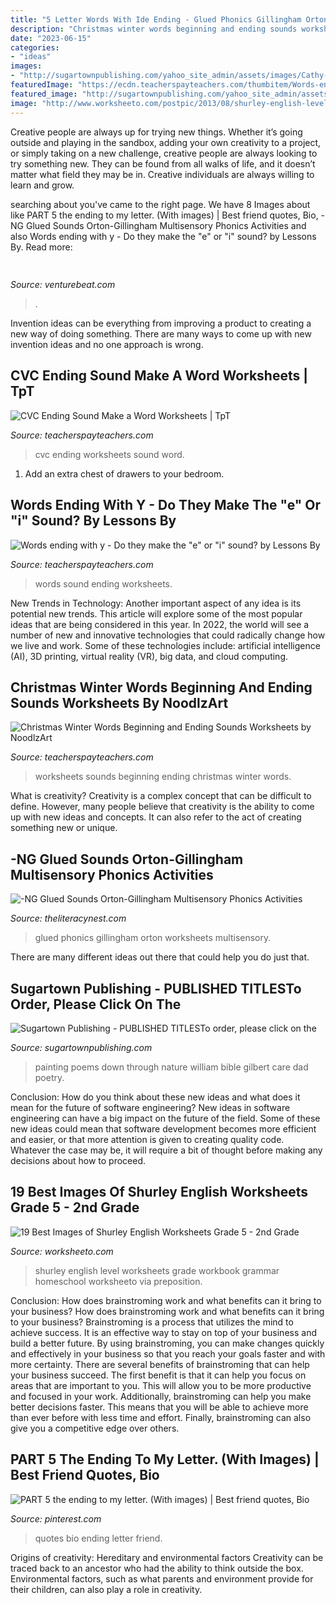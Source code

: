 ```yaml
---
title: "5 Letter Words With Ide Ending - Glued Phonics Gillingham Orton Worksheets Multisensory"
description: "Christmas winter words beginning and ending sounds worksheets by noodlzart"
date: "2023-06-15"
categories:
- "ideas"
images:
- "http://sugartownpublishing.com/yahoo_site_admin/assets/images/Cathy-Dana-cover_sm.89183628_std.jpg"
featuredImage: "https://ecdn.teacherspayteachers.com/thumbitem/Words-ending-with-y-Do-they-make-the-e-or-i-sound-1819538-1501688972/original-1819538-4.jpg"
featured_image: "http://sugartownpublishing.com/yahoo_site_admin/assets/images/Cathy-Dana-cover_sm.89183628_std.jpg"
image: "http://www.worksheeto.com/postpic/2013/08/shurley-english-level-5_68660.jpg"
---
```



Creative people are always up for trying new things. Whether it’s going outside and playing in the sandbox, adding your own creativity to a project, or simply taking on a new challenge, creative people are always looking to try something new. They can be found from all walks of life, and it doesn’t matter what field they may be in. Creative individuals are always willing to learn and grow.

	

		
searching about  you've came to the right page. We have 8 Images about  like PART 5 the ending to my letter. (With images) | Best friend quotes, Bio, -NG Glued Sounds Orton-Gillingham Multisensory Phonics Activities and also Words ending with y - Do they make the &quot;e&quot; or &quot;i&quot; sound? by Lessons By. Read more:
		
    
## 

<img loading=lazy src="https://venturebeat.com/wp-content/uploads/2020/01/nvidia-G-SYNC_360Hz.jpg" onerror="this.onerror=null;this.src='https://tse2.mm.bing.net/th?id=OIP.RusOj6i-a9s8TFQtCEHV7QHaDr&amp;pid=15.1';" alt="">

_Source: venturebeat.com_

>. 

	

Invention ideas can be everything from improving a product to creating a new way of doing something. There are many ways to come up with new invention ideas and no one approach is wrong.

    
## CVC Ending Sound Make A Word Worksheets | TpT

<img loading=lazy src="https://ecdn.teacherspayteachers.com/thumbitem/CVC-Ending-Sound-Make-a-Word-Worksheets-1236434-1499810048/original-1236434-2.jpg" onerror="this.onerror=null;this.src='https://tse2.mm.bing.net/th?id=OIP.tTH0hWcZdElrDNzqHMu4RQAAAA&amp;pid=15.1';" alt="CVC Ending Sound Make a Word Worksheets | TpT">

_Source: teacherspayteachers.com_

>cvc ending worksheets sound word. 

	

1. Add an extra chest of drawers to your bedroom.

    
## Words Ending With Y - Do They Make The &quot;e&quot; Or &quot;i&quot; Sound? By Lessons By

<img loading=lazy src="https://ecdn.teacherspayteachers.com/thumbitem/Words-ending-with-y-Do-they-make-the-e-or-i-sound-1819538-1501688972/original-1819538-4.jpg" onerror="this.onerror=null;this.src='https://tse2.mm.bing.net/th?id=OIP.a8q-CyD9f13fQi2fZAq4OAAAAA&amp;pid=15.1';" alt="Words ending with y - Do they make the &quot;e&quot; or &quot;i&quot; sound? by Lessons By">

_Source: teacherspayteachers.com_

>words sound ending worksheets. 

	

New Trends in Technology: Another important aspect of any idea is its potential new trends. This article will explore some of the most popular ideas that are being considered in this year.
In 2022, the world will see a number of new and innovative technologies that could radically change how we live and work. Some of these technologies include: artificial intelligence (AI), 3D printing, virtual reality (VR), big data, and cloud computing.

    
## Christmas Winter Words Beginning And Ending Sounds Worksheets By NoodlzArt

<img loading=lazy src="https://ecdn.teacherspayteachers.com/thumbitem/Christmas-Winter-Words-Beginning-and-Ending-Sounds-Worksheets-4234085-1543770705/original-4234085-1.jpg" onerror="this.onerror=null;this.src='https://tse2.mm.bing.net/th?id=OIP.T-wxYlyZRhHqApUN9ioP_wAAAA&amp;pid=15.1';" alt="Christmas Winter Words Beginning and Ending Sounds Worksheets by NoodlzArt">

_Source: teacherspayteachers.com_

>worksheets sounds beginning ending christmas winter words. 

	

What is creativity?
Creativity is a complex concept that can be difficult to define. However, many people believe that creativity is the ability to come up with new ideas and concepts. It can also refer to the act of creating something new or unique.

    
## -NG Glued Sounds Orton-Gillingham Multisensory Phonics Activities

<img loading=lazy src="https://www.theliteracynest.com/wordlistbuilder/assets/upload/2019/03/4745026011059819487original-1783504-4.jpg" onerror="this.onerror=null;this.src='https://tse2.mm.bing.net/th?id=OIP.WIq3vXkXCKnPAYYmVU-fPgAAAA&amp;pid=15.1';" alt="-NG Glued Sounds Orton-Gillingham Multisensory Phonics Activities">

_Source: theliteracynest.com_

>glued phonics gillingham orton worksheets multisensory. 

	

There are many different ideas out there that could help you do just that.

    
## Sugartown Publishing - PUBLISHED TITLESTo Order, Please Click On The

<img loading=lazy src="http://sugartownpublishing.com/yahoo_site_admin/assets/images/Cathy-Dana-cover_sm.89183628_std.jpg" onerror="this.onerror=null;this.src='https://tse4.mm.bing.net/th?id=OIP.31-AppI3G-nZ9WYDicoiEwAAAA&amp;pid=15.1';" alt="Sugartown Publishing - PUBLISHED TITLESTo order, please click on the">

_Source: sugartownpublishing.com_

>painting poems down through nature william bible gilbert care dad poetry. 

	

Conclusion: How do you think about these new ideas and what does it mean for the future of software engineering?
New ideas in software engineering can have a big impact on the future of the field. Some of these new ideas could mean that software development becomes more efficient and easier, or that more attention is given to creating quality code. Whatever the case may be, it will require a bit of thought before making any decisions about how to proceed.

    
## 19 Best Images Of Shurley English Worksheets Grade 5 - 2nd Grade

<img loading=lazy src="http://www.worksheeto.com/postpic/2013/08/shurley-english-level-5_68660.jpg" onerror="this.onerror=null;this.src='https://tse2.mm.bing.net/th?id=OIP.fcKTWFcfmfi4eTWaZLobpAHaKW&amp;pid=15.1';" alt="19 Best Images of Shurley English Worksheets Grade 5 - 2nd Grade">

_Source: worksheeto.com_

>shurley english level worksheets grade workbook grammar homeschool worksheeto via preposition. 

	

Conclusion: How does brainstroming work and what benefits can it bring to your business?
How does brainstroming work and what benefits can it bring to your business? Brainstroming is a process that utilizes the mind to achieve success. It is an effective way to stay on top of your business and build a better future. By using brainstroming, you can make changes quickly and effectively in your business so that you reach your goals faster and with more certainty. There are several benefits of brainstroming that can help your business succeed. The first benefit is that it can help you focus on areas that are important to you. This will allow you to be more productive and focused in your work. Additionally, brainstroming can help you make better decisions faster. This means that you will be able to achieve more than ever before with less time and effort. Finally, brainstroming can also give you a competitive edge over others.

    
## PART 5 The Ending To My Letter. (With Images) | Best Friend Quotes, Bio

<img loading=lazy src="https://i.pinimg.com/originals/fc/ea/37/fcea3769a3b0f3113e785c019ba63a6f.jpg" onerror="this.onerror=null;this.src='https://tse2.mm.bing.net/th?id=OIP._hyzQacpTWGiiVczLp6W3AHaNL&amp;pid=15.1';" alt="PART 5 the ending to my letter. (With images) | Best friend quotes, Bio">

_Source: pinterest.com_

>quotes bio ending letter friend. 

	

Origins of creativity: Hereditary and environmental factors
Creativity can be traced back to an ancestor who had the ability to think outside the box. Environmental factors, such as what parents and environment provide for their children, can also play a role in creativity.

